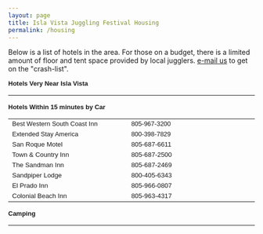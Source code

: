 ```yaml
---
layout: page
title: Isla Vista Juggling Festival Housing
permalink: /housing
---
```


Below is a list of hotels in the area. For those on a budget, there is a limited amount of floor and tent space provided by local jugglers. <a href="&#109;&#97;&#105;&#108;&#116;&#111;:&#115;&#98;&#106;&#117;&#103;&#103;&#108;&#101;&#64;&#103;&#109;&#97;&#105;&#108;&#46;&#99;&#111;&#109;?subject=" title="">&#101;&#45;&#109;&#97;&#105;&#108;&#32;&#117;&#115;</a> to get on the &quot;crash-list&quot;.

<font face="Arial" size="2"><strong>Hotels Very Near Isla Vista</strong></font>

<table border="0" width="740" height="1" style="margin-bottom: 1em">
  <tr>
    <td width="261" height="16"><font face="Arial" size="2">Motel 6</font> </td>
    <td width="181" height="16"><font face="Arial" size="2">805-964-3596</font> </td>
    <td width="570" height="16"><font face="Arial" size="2">5897 Calle Real, Goleta, US 101 at Fairview</font> </td>
  </tr>
  <tr>
    <td width="261" height="16"><font face="Arial" size="2">Pilot House Motel</font> </td>
    <td width="181" height="16"><font face="Arial" size="2">805-967-2336</font> </td>
    <td width="570" height="16"> </td>
  </tr>
  <tr>
    <td width="261" height="1">
    <font face="Arial" size="2">Super 8</font> </td>
    <td width="181" height="1"><font face="Arial" size="2">805-967-5591</font> </td>
    <td width="570" height="1"> </td>
  </tr>
  <tr>
    <td width="261" height="16">
    <font face="Arial" size="2">Pacifica Suites</font> </td>
    <td width="181" height="16"><font face="Arial" size="2">805-683-6722</font> </td>
    <td width="570" height="16"> </td>
  </tr>
</table>

<font face="Arial" size="2"><strong>Hotels Within 15 minutes by Car</strong></font>

<table border="0" width="565" style="margin-bottom: 1em">
  <tr>
    <td width="261"><font face="Arial" size="2">
    Best Western South Coast Inn</font> </td>
    <td width="288"><font face="Arial" size="2"> 805-967-3200</font> </td>
  </tr>
  <tr>
    <td width="261">
    <font face="Arial" size="2">Extended Stay America</font> </td>
    <td width="288"><font face="Arial" size="2"> 800-398-7829</font> </td>
  </tr>
  <tr>
    <td width="261">
    <font face="Arial"><small>San Roque Motel</small></font></td>
    <td width="288"><font face="Arial"><small> 805-687-6611</small></font></td>
  </tr>
  <tr>
    <td width="261"><font face="Arial">
    <small>Town &amp; Country Inn</small></font></td>
    <td width="288"><font face="Arial"><small> 805-687-2500</small></font></td>
  </tr>
  <tr>
    <td width="261"><font face="Arial">
    <small>The Sandman Inn</small></font></td>
    <td width="288"><font face="Arial"><small> 805-687-2469</small></font></td>
  </tr>
  <tr>
    <td width="261"><font face="Arial">
    <small>Sandpiper Lodge</small></font></td>
    <td width="288"><font face="Arial"><small> 800-405-6343</small></font></td>
  </tr>
  <tr>
    <td width="261"><font face="Arial">
    <small>El Prado Inn</small></font></td>
    <td width="288"><font face="Arial"><small> 805-966-0807</small></font></td>
  </tr>
  <tr>
    <td width="261"><font face="Arial">
    <small>Colonial Beach Inn</small></font></td>
    <td width="288"><font face="Arial"><small> 805-963-4317</small></font></td>
  </tr>
</table>

<font face="Arial" size="2"><strong>Camping</strong></font>

<table border="0" width="565" height="1" style="margin-bottom: 1em">
  <tr>
    <td width="261" height="16"><font face="Arial" size="2">Cachuma Lake Recreational Area</font> </td>
    <td width="288" height="16"><font face="Arial" size="2">805-686-5054</font> </td>
  </tr>
  <tr>
    <td width="261" height="1">
    <a href="http://www.elcapitancanyon.com" target="_parent">
		El Capitan Canyon Campground</a></td>
    <td width="288" height="1"><font face="Arial" size="2">805-685-3887</font> </td>
  </tr>
  <tr>
    <td width="261" height="16"><font face="Arial" size="2">Refugio State Beach</font> </td>
    <td width="288" height="16"><font face="Arial" size="2">Try the store for info, 805-685-2355</font> </td>
  </tr>
</table>
